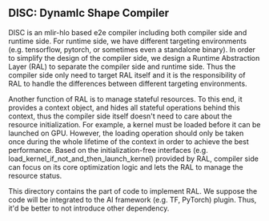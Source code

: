 ## DISC: DynamIc Shape Compiler

DISC is an mlir-hlo based e2e compiler including both compiler side and runtime
side. For runtime side, we have different targeting environments (e.g.
tensorflow, pytorch, or sometimes even a standalone binary). In order to
simplify the design of the compiler side, we design a Runtime Abstraction Layer
(RAL) to separate the compiler side and runtime side. Thus the compiler side
only need to target RAL itself and it is the responsibility of RAL to handle the
differences between different targeting environments.

Another function of RAL is to manage stateful resources. To this end, it
provides a context object, and hides all stateful operations behind this
context, thus the compiler side itself doesn't need to care about the resource
initialization. For example, a kernel must be loaded before it can be launched
on GPU. However, the loading operation should only be taken once during the
whole lifetime of the context in order to achieve the best performance. Based on
the initialization-free interfaces (e.g.
load_kernel_if_not_and_then_launch_kernel) provided by RAL, compiler side can
focus on its core optimization logic and lets the RAL to manage the resource
status.

This directory contains the part of code to implement RAL. We suppose the code
will be integrated to the AI framework (e.g. TF, PyTorch) plugin. Thus, it'd be
better to not introduce other dependency.
